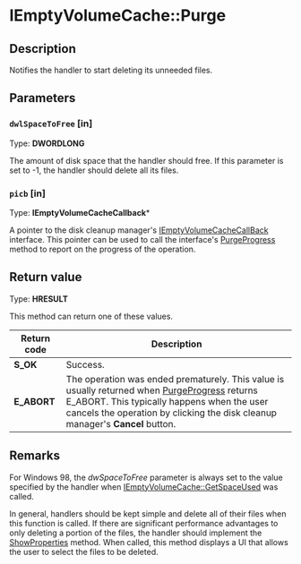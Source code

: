 # IEmptyVolumeCache::Purge

## Description

Notifies the handler to start deleting its unneeded files.

## Parameters

### `dwlSpaceToFree` [in]

Type: **DWORDLONG**

The amount of disk space that the handler should free. If this parameter is set to -1, the handler should delete all its files.

### `picb` [in]

Type: **IEmptyVolumeCacheCallback***

A pointer to the disk cleanup manager's [IEmptyVolumeCacheCallBack](https://learn.microsoft.com/windows/desktop/api/emptyvc/nn-emptyvc-iemptyvolumecachecallback) interface. This pointer can be used to call the interface's [PurgeProgress](https://learn.microsoft.com/windows/desktop/api/emptyvc/nf-emptyvc-iemptyvolumecachecallback-purgeprogress) method to report on the progress of the operation.

## Return value

Type: **HRESULT**

This method can return one of these values.

| Return code | Description |
| --- | --- |
| **S_OK** | Success. |
| **E_ABORT** | The operation was ended prematurely. This value is usually returned when [PurgeProgress](https://learn.microsoft.com/windows/desktop/api/emptyvc/nf-emptyvc-iemptyvolumecachecallback-purgeprogress) returns E_ABORT. This typically happens when the user cancels the operation by clicking the disk cleanup manager's **Cancel** button. |

## Remarks

For Windows 98, the *dwSpaceToFree* parameter is always set to the value specified by the handler when [IEmptyVolumeCache::GetSpaceUsed](https://learn.microsoft.com/windows/desktop/api/emptyvc/nf-emptyvc-iemptyvolumecache-getspaceused) was called.

In general, handlers should be kept simple and delete all of their files when this function is called. If there are significant performance advantages to only deleting a portion of the files, the handler should implement the [ShowProperties](https://learn.microsoft.com/windows/desktop/api/emptyvc/nf-emptyvc-iemptyvolumecache-showproperties) method. When called, this method displays a UI that allows the user to select the files to be deleted.
